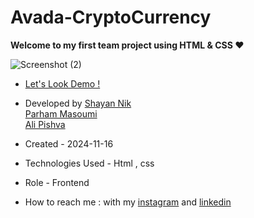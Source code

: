 # Avada-CryptoCurrency

**Welcome to my first team project using HTML &amp; CSS ❤**

![Screenshot (2)](https://github.com/user-attachments/assets/03102242-9827-4139-8b01-4828a5159dcd)

- [Let's Look Demo !](https://shayanmnik.github.io/Avada-CryptoCurrency/)

- Developed by [Shayan Nik](https://www.instagram.com/shayan.nik_web?igsh=eGFqZ295d3B0MzJ6)<br />
               [Parham Masoumi](https://github.com/parhammasoumi)<br />
               [Ali Pishva](https://github.com/iamreal-p)

- Created - 2024-11-16

- Technologies Used - Html , css 

- Role - Frontend

- How to reach me : with my [instagram](https://www.instagram.com/shayan.nik_web?igsh=eGFqZ295d3B0MzJ6) and [linkedin](https://www.linkedin.com/in/shayan-nik-533594321?utm_source=share&utm_campaign=share_via&utm_content=profile&utm_medium=ios_app)

